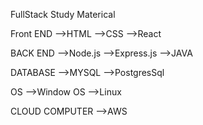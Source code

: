 FullStack Study Materical

Front END
  -->HTML
  -->CSS
  -->React

BACK END 
  -->Node.js
  -->Express.js
  -->JAVA

DATABASE
  -->MYSQL
  -->PostgresSql
  
OS
  -->Window OS
  -->Linux

CLOUD COMPUTER 
   -->AWS
      


  
